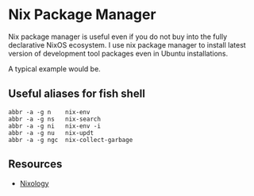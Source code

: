 # Nix Package Manager

Nix package manager is useful even if you do not buy into the fully declarative
NixOS ecosystem. I use nix package manager to install latest version of
development tool packages even in Ubuntu installations.

A typical example would be.

## Useful aliases for fish shell

```fish
abbr -a -g n    nix-env
abbr -a -g ns   nix-search
abbr -a -g ni   nix-env -i
abbr -a -g nu   nix-updt
abbr -a -g ngc  nix-collect-garbage
```

## Resources

- [Nixology](https://www.youtube.com/watch?v=NYyImy-lqaA&list=PLRGI9KQ3_HP_OFRG6R-p4iFgMSK1t5BHs)
